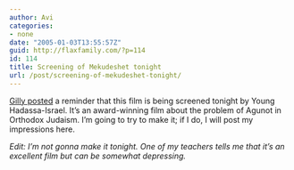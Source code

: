```yaml
---
author: Avi
categories:
- none
date: "2005-01-03T13:55:57Z"
guid: http://flaxfamily.com/?p=114
id: 114
title: Screening of Mekudeshet tonight
url: /post/screening-of-mekudeshet-tonight/
---
```

[Gilly posted](http://gilbenmori.blogspot.com/2005/01/agunot-special-screening-of-mekudeshet.html) a reminder that this film is being screened tonight by Young Hadassa-Israel. It&#8217;s an award-winning film about the problem of Agunot in Orthodox Judaism. I&#8217;m going to try to make it; if I do, I will post my impressions here.

_Edit: I&#8217;m not gonna make it tonight. One of my teachers tells me that it&#8217;s an excellent film but can be somewhat depressing._